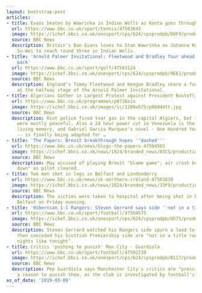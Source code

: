 ```yaml
---
layout: bootstrap-post
articles:
- title: Evans beaten by Wawrinka in Indian Wells as Konta goes through
  url: https://www.bbc.co.uk/sport/tennis/47503643
  image: https://ichef.bbci.co.uk/onesport/cps/624/cpsprodpb/D8F9/production/_105954555_danevans_getty.jpg
  source: BBC News
  description: Britain's Dan Evans loses to Stan Wawrinka as Johanna Konta beats Hsieh
    Su-Wei to reach round three in Indian Wells.
- title: 'Arnold Palmer Invitational: Fleetwood and Bradley four ahead of Bay Hill
    pack'
  url: https://www.bbc.co.uk/sport/golf/47503124
  image: https://ichef.bbci.co.uk/onesport/cps/624/cpsprodpb/9E61/production/_105954504_fleetwoodbayhill.jpg
  source: BBC News
  description: England's Tommy Fleetwood and Keegan Bradley share a four-stroke lead
    at the halfway stage of the Arnold Palmer Invitational.
- title: Algerians Gather in Largest Protest against President Bouteflika
  url: https://www.bbc.co.uk/programmes/p0730zzx
  image: https://ichef.bbci.co.uk/images/ic/1200x675/p060d4tt.jpg
  source: BBC News
  description: Riot police fired tear gas in the capital Algiers, but the rallies
    were mostly peaceful. Also a 24 hour power cut in Venezuela is the longest in
    living memory, and Gabriel Garcia Marquez's novel - One Hundred Years of Solitude
    -- is finally being adapted for …
- title: 'The Papers: Brexit breakthrough hopes ''dashed'''
  url: https://www.bbc.co.uk/news/blogs-the-papers-47504503
  image: https://ichef.bbci.co.uk/news/1024/branded_news/85C5/production/_105954243_telegraph9march.jpg
  source: BBC News
  description: May accused of playing Brexit "blame game"; air crash bereaved "let
    down" as pilot cleared.
- title: Two men shot in legs in Belfast and Londonderry
  url: https://www.bbc.co.uk/news/uk-northern-ireland-47503839
  image: https://ichef.bbci.co.uk/news/1024/branded_news/33F9/production/_105950331_mediaitem105950328.jpg
  source: BBC News
  description: The victims were taken to hospital after being shot in Derry and west
    Belfast on Friday evening.
- title: 'Hibernian 1-1 Rangers: Steven Gerrard says side ''not in a title race'''
  url: https://www.bbc.co.uk/sport/football/47504575
  image: https://ichef.bbci.co.uk/onesport/cps/624/cpsprodpb/0D75/production/_105954430_18465936.jpg
  source: BBC News
  description: Steven Gerrard watched his Rangers side spurn a lead to draw at Hibernian
    then conceded his Scottish Premiership side are "not in a title race because of
    nights like tonight".
- title: Critics 'pushing to punish' Man City - Guardiola
  url: https://www.bbc.co.uk/sport/football/47502230
  image: https://ichef.bbci.co.uk/onesport/cps/624/cpsprodpb/B117/production/_105953354_gettyimages-1127850737.jpg
  source: BBC News
  description: Pep Guardiola says Manchester City's critics are "pressing" to find
    a reason to punish them, as the club is investigated by football's authorities.
as_of_date: '2019-03-08'
---
```


